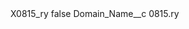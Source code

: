 <?xml version="1.0" encoding="UTF-8"?>
<CustomMetadata xmlns="http://soap.sforce.com/2006/04/metadata" xmlns:xsi="http://www.w3.org/2001/XMLSchema-instance" xmlns:xsd="http://www.w3.org/2001/XMLSchema">
    <label>X0815_ry</label>
    <protected>false</protected>
    <values>
        <field>Domain_Name__c</field>
        <value xsi:type="xsd:string">0815.ry</value>
    </values>
</CustomMetadata>

